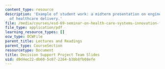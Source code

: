 ```yaml
---
content_type: resource
description: 'Example of student work: a midterm presentation on engineering the system
  of healthcare delivery.'
file: /media/courses/esd-69-seminar-on-health-care-systems-innovation-fall-2010/d9d4ec22db605c072264b3bb8fb08efe_MITESD_69F10_ds_midterm.pdf
file_type: application/pdf
learning_resource_types: []
ocw_type: OCWFile
parent_title: Lectures and Readings
parent_type: CourseSection
resourcetype: Document
title: Decision Support Project Team Slides
uid: d9d4ec22-db60-5c07-2264-b3bb8fb08efe
---
```

